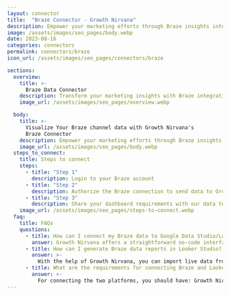 ```yaml
---
layout: connector
title:  "Braze Connector - Growth Nirvana"
description: Empower your marketing efforts through Braze insights integrated into Looker Studio's analytics environment.
image: /assets/images/seo_pages/body.webp
date: 2023-08-16
categories: connectors
permalink: connectors/braze
icon_url: /assets/images/seo_pages/connectors/braze

sections:
  overview:
    title: >-
      Braze Data Connector
    description: Transform your marketing insights with Braze integration. Seamlessly merge Braze's engagement data with Looker Studio's analytical capabilities, unlocking insights that drive personalized customer experiences, campaigns, and growth.
    image_url: /assets/images/seo_pages/overview.webp

  body:
    title: >-
      Visualize Your Braze channel data with Growth Nirvana's
      Braze Connector
    description: Empower your marketing efforts through Braze insights integrated into Looker Studio's analytics environment.
    image_url: /assets/images/seo_pages/body.webp
  steps_to_connect:
    title: Steps to connect
    steps:
      - title: "Step 1"
        description: Login to your Braze account
      - title: "Step 2"
        description: Authorize the Braze connection to send data to Growth Nirvana
      - title: "Step 3"
        description: Share your dashboard requirements with our data team. We will build the report for you.
    image_url: /assets/images/seo_pages/steps-to-connect.webp
  faq:
    title: FAQs
    questions:
      - title: How can I connect my Braze data to Google Data Studio/Looker Studio?
        answer: Growth Nirvana offers a straightforward no-code interface to connect to Braze data sources.
      - title: How can I generate Braze data reports in Looker Studio?
        answer: >-
          With the help of Growth Nirvana, you can import live data from Braze into Looker Studio. These data can be viewed in charts, tables, and dashboards to generate branded reports that can be shared instantly.
      - title: What are the requirements for connecting Braze and Looker Studio?
        answer: >-
          For connecting the two platforms, you should have: Growth Nirvana Account and Braze Ads Account
---
```


